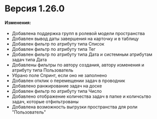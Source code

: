 # Версия 1.26.0

#### Изменения:

* Добавлена поддержка групп в ролевой модели пространства
* Добавлен вывод даты завершения на карточку и в таблицу
* Добавлен фильтр по атрибуту типа Список
* Добавлен фильтр по атрибуту типа Тег
* Добавлен фильтр по атрибуту типа Дата и системным атрибутам задач типа Дата
* Добавлены фильтры по автору создания, автору изменения и атрибуту типа Пользователь
* Убрано поле Спринт, если оно не заполнено
* Добавлен отклик о перемещении задач в проводник
* Добавлено ранжирование задач на доске
* Добавлен фильтр по атрибуту типа Число
* Добавлено отображение количества задач в папке и количсьтво задач, которые отфильтрованы
* Добавлена возможность выгрузки пространства для роли "Пользователь"
